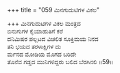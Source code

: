 +++
title = "059 ಮಿನಗುದುಟಿಗಳ ವಿಕಲ"

+++
ಮಿನಗುದುಟಿಗಳ ವಿಕಲ ಮಂತ್ರದ  
ಬಿನುಗುಗಳ ಕೈಯಾಹುತಿಗೆ ಕರೆ  
ದನಿಮಿಷರ ಪಲ್ಲಟದ ವಿಚಲಿತ ಸೂಕ್ತಿಮಯ ನಿನದ  
ತನಿ ಭಯದ ತರಳಾಕ್ಷಿಗಳ ದು  
ರ್ಮನದ ಮೋಡಿಯ ಮೊಗದ ಬರಿದೇ  
ತೊನೆವ ಗಡ್ಡದ ಮುನಿಗಳಿದ್ದರು ಬಲಿದ ಬೆರಗಿನಲಿ    ॥59॥